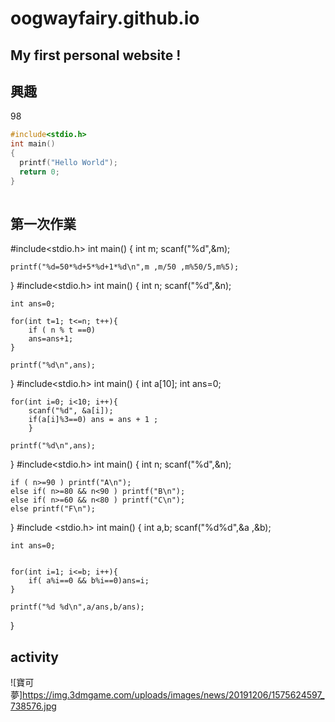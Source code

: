 # oogwayfairy.github.io

## My first personal website !

## 興趣
  98
  
```c
#include<stdio.h>
int main()
{
  printf("Hello World");
  return 0;
}
 
```
## 第一次作業
#include<stdio.h>
int main()
{
	int m;
	scanf("%d",&m);
	
	printf("%d=50*%d+5*%d+1*%d\n",m ,m/50 ,m%50/5,m%5);
}
#include<stdio.h>
int main()
{
	int n;
	scanf("%d",&n);
	
	int ans=0;
		
	for(int t=1; t<=n; t++){
		if ( n % t ==0)
		ans=ans+1;
	}
	
	printf("%d\n",ans);
}
#include<stdio.h>
int main()
{
	int a[10];
	int ans=0;
	
	for(int i=0; i<10; i++){
		scanf("%d", &a[i]);
		if(a[i]%3==0) ans = ans + 1 ;
		}
	
	printf("%d\n",ans);
}
#include<stdio.h>
int main()
{
	int n;
	scanf("%d",&n);
	
	if ( n>=90 ) printf("A\n");
	else if( n>=80 && n<90 ) printf("B\n");
	else if( n>=60 && n<80 ) printf("C\n");
	else printf("F\n");
}
#include <stdio.h>
int main()
{
	int a,b;
	scanf("%d%d",&a ,&b);
	
	int ans=0;
	
	
	for(int i=1; i<=b; i++){
		if( a%i==0 && b%i==0)ans=i;
	}
	
	printf("%d %d\n",a/ans,b/ans);
}

## activity
  
![寶可夢]https://img.3dmgame.com/uploads/images/news/20191206/1575624597_738576.jpg
